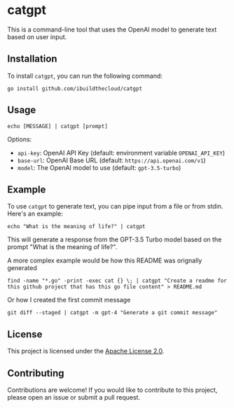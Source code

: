 # catgpt

This is a command-line tool that uses the OpenAI model to generate text based on user input.

## Installation

To install `catgpt`, you can run the following command:

```
go install github.com/ibuildthecloud/catgpt
```

## Usage

```
echo [MESSAGE] | catgpt [prompt]
```

Options:
- `api-key`: OpenAI API Key (default: environment variable `OPENAI_API_KEY`)
- `base-url`: OpenAI Base URL (default: `https://api.openai.com/v1`)
- `model`: The OpenAI model to use (default: `gpt-3.5-turbo`)

## Example

To use `catgpt` to generate text, you can pipe input from a file or from stdin. Here's an example:

```
echo "What is the meaning of life?" | catgpt
```

This will generate a response from the GPT-3.5 Turbo model based on the prompt "What is the meaning of life?".

A more complex example would be how this README was orignally generated

```
find -name "*.go" -print -exec cat {} \; | catgpt "Create a readme for this github project that has this go file content" > README.md
```

Or how I created the first commit message

```
git diff --staged | catgpt -m gpt-4 "Generate a git commit message"
```


## License

This project is licensed under the [Apache License 2.0](LICENSE).

## Contributing

Contributions are welcome! If you would like to contribute to this project, please open an issue or submit a pull request.